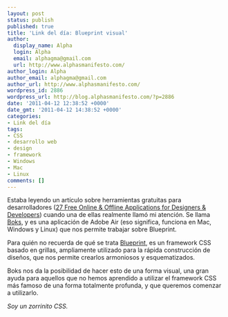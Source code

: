 ```yaml
---
layout: post
status: publish
published: true
title: 'Link del día: Blueprint visual'
author:
  display_name: Alpha
  login: Alpha
  email: alphagma@gmail.com
  url: http://www.alphasmanifesto.com/
author_login: Alpha
author_email: alphagma@gmail.com
author_url: http://www.alphasmanifesto.com/
wordpress_id: 2886
wordpress_url: http://blog.alphasmanifesto.com/?p=2886
date: '2011-04-12 12:38:52 +0000'
date_gmt: '2011-04-12 14:38:52 +0000'
categories:
- Link del día
tags:
- CSS
- desarrollo web
- design
- framework
- Windows
- Mac
- Linux
comments: []
---
```


Estaba leyendo un artículo sobre herramientas gratuitas para desarrolladores (<a href="http://www.onextrapixel.com/2011/04/08/27-free-online-offline-applications-for-designers-developers/">27 Free Online &amp; Offline Applications for Designers &amp; Developers</a>) cuando una de ellas realmente llamó mi atención. Se llama <a href="http://toki-woki.net/p/Boks/">Boks</a>, y es una aplicación de Adobe Air (eso significa, funciona en Mac, Windows y Linux) que nos permite trabajar sobre Blueprint.

Para quién no recuerda de qué se trata <a href="http://www.blueprintcss.org/">Blueprint</a>, es un framework CSS basado en grillas, ampliamente utilizado para la rápida construcción de diseños, que nos permite crearlos armoniosos y esquematizados.

Boks nos da la posibilidad de hacer esto de una forma visual, una gran ayuda para aquellos que no hemos aprendido a utilizar el framework CSS más famoso de una forma totalmente profunda, y que queremos comenzar a utilizarlo.

_Soy un zorrinito CSS._
